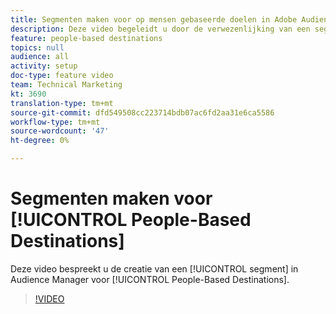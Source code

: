 ```yaml
---
title: Segmenten maken voor op mensen gebaseerde doelen in Adobe Audience Manager
description: Deze video begeleidt u door de verwezenlijking van een segment in Audience Manager dat voor op mensen-Gebaseerde Doelen moet worden gebruikt.
feature: people-based destinations
topics: null
audience: all
activity: setup
doc-type: feature video
team: Technical Marketing
kt: 3690
translation-type: tm+mt
source-git-commit: dfd549508cc223714bdb07ac6fd2aa31e6ca5586
workflow-type: tm+mt
source-wordcount: '47'
ht-degree: 0%

---
```



# Segmenten maken voor [!UICONTROL People-Based Destinations]

Deze video bespreekt u de creatie van een [!UICONTROL segment] in Audience Manager voor [!UICONTROL People-Based Destinations].

>[!VIDEO](https://video.tv.adobe.com/v/29236/?quality=12)
